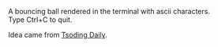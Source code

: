 A bouncing ball rendered in the terminal with ascii characters.  
Type Ctrl+C to quit.   

Idea came from [Tsoding Daily](https://www.youtube.com/channel/UCrqM0Ym_NbK1fqeQG2VIohg).  
